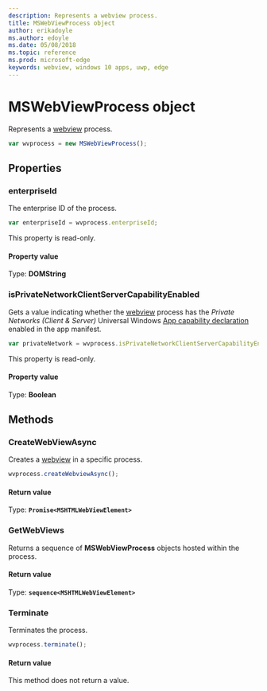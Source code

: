 ```yaml
---
description: Represents a webview process.
title: MSWebViewProcess object
author: erikadoyle
ms.author: edoyle
ms.date: 05/08/2018
ms.topic: reference
ms.prod: microsoft-edge
keywords: webview, windows 10 apps, uwp, edge
---
```


# MSWebViewProcess object

Represents a [webview](../webview.md) process.

```js
var wvprocess = new MSWebViewProcess();
```

## Properties

### enterpriseId

The enterprise ID of the process.

```js
var enterpriseId = wvprocess.enterpriseId;
```

This property is read-only.

#### Property value
Type: **DOMString**

### isPrivateNetworkClientServerCapabilityEnabled

Gets a value indicating whether the [webview](../webview.md) process has the *Private Networks (Client & Server)* Universal Windows [App capability declaration](https://docs.microsoft.com/en-us/windows/uwp/packaging/app-capability-declarations) enabled in the app manifest.

```js
var privateNetwork = wvprocess.isPrivateNetworkClientServerCapabilityEnabled;
```

This property is read-only.

#### Property value
Type: **Boolean**

## Methods

### CreateWebViewAsync

Creates a [webview](../webview.md) in a specific process.

```js
wvprocess.createWebviewAsync();
```

#### Return value

Type: **`Promise<MSHTMLWebViewElement>`**

### GetWebViews

Returns a sequence of **MSWebViewProcess** objects hosted within the process.

#### Return value

Type: **`sequence<MSHTMLWebViewElement>`**

### Terminate

Terminates the process.

```js
wvprocess.terminate();
```

#### Return value

This method does not return a value.
